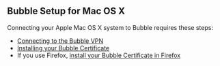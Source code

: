 ## Bubble Setup for Mac OS X

Connecting your Apple Mac OS X system to Bubble requires these steps:

 * [Connecting to the Bubble VPN](../vpn_instructions/macosx_vpn.md)
 * [Installing your Bubble Certificate](../cert_instructions/macosx_cert.md)
 * If you use Firefox, [install your Bubble Certificate in Firefox](../cert_instructions/firefox_cert.md)

